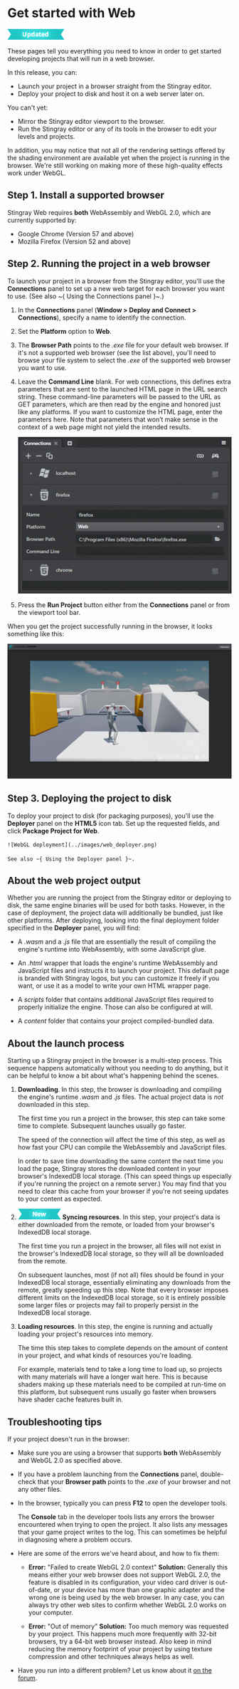 # Get started with Web

![](../images/updated.png)

These pages tell you everything you need to know in order to get started developing projects that will run in a web browser.

In this release, you can:

-	Launch your project in a browser straight from the Stingray editor.
-	Deploy your project to disk and host it on a web server later on.

You can't yet:

-	Mirror the Stingray editor viewport to the browser.
-	Run the Stingray editor or any of its tools in the browser to edit your levels and projects.

In addition, you may notice that not all of the rendering settings offered by the shading environment are available yet when the project is running in the browser. We're still working on making more of these high-quality effects work under WebGL.

## Step 1. Install a supported browser

Stingray Web requires **both** WebAssembly and WebGL 2.0, which are currently supported by:

-	Google Chrome (Version 57 and above)
-	Mozilla Firefox (Version 52 and above)

## Step 2. Running the project in a web browser

To launch your project in a browser from the Stingray editor, you'll use the **Connections** panel to set up a new web target for each browser you want to use. (See also ~{ Using the Connections panel }~.)

1. In the **Connections** panel (**Window > Deploy and Connect > Connections**), specify a name to identify the connection.

1. Set the **Platform** option to **Web**.

1. The **Browser Path** points to the *.exe* file for your default web browser. If it's not a supported web browser (see the list above), you'll need to browse your file system to select the *.exe* of the supported web browser you want to use.

1. Leave the **Command Line** blank. For web connections, this defines extra parameters that are sent to the launched HTML page in the URL search string. These command-line parameters will be passed to the URL as GET parameters, which are then read by the engine and honored just like any platforms. If you want to customize the HTML page, enter the parameters here. Note that parameters that won’t make sense in the context of a web page might not yield the intended results.

	![Web connection](../images/web_connection.png)

1. Press the **Run Project** button either from the **Connections** panel or from the viewport tool bar.

When you get the project successfully running in the browser, it looks something like this:

![A project running in WebGL](../images/experimental_webgl_running.jpg)

## Step 3. Deploying the project to disk

To deploy your project to disk (for packaging purposes), you'll use the **Deployer** panel on the **HTML5** icon tab. Set up the requested fields, and click **Package Project for Web**.

	![WebGL deployment](../images/web_deployer.png)

	See also ~{ Using the Deployer panel }~.

## About the web project output

Whether you are running the project from the Stingray editor or deploying to disk, the same engine binaries will be used for both tasks. However, in the case of deployment, the project data will additionally be bundled, just like other platforms. After deploying, looking into the final deployment folder specified in the **Deployer** panel, you will find:

-	A *.wasm* and a *.js* file that are essentially the result of compiling the engine's runtime into WebAssembly, with some JavaScript glue.

-	An *.html* wrapper that loads the engine's runtime WebAssembly and JavaScript files and instructs it to launch your project. This default page is branded with Stingray logos, but you can customize it freely if you want, or use it as a model to write your own HTML wrapper page.

-	A *scripts* folder that contains additional JavaScript files required to properly initialize the engine. Those can also be configured at will.

-	A *content* folder that contains your project compiled-bundled data.

## About the launch process

Starting up a Stingray project in the browser is a multi-step process. This sequence happens automatically without you needing to do anything, but it can be helpful to know a bit about what's happening behind the scenes.

1.	**Downloading**. In this step, the browser is downloading and compiling the engine's runtime *.wasm* and *.js* files. The actual project data is *not* downloaded in this step.

	The first time you run a project in the browser, this step can take some time to complete. Subsequent launches usually go faster.

	The speed of the connection will affect the time of this step, as well as how fast your CPU can compile the WebAssembly and JavaScript files.

	In order to save time downloading the same content the next time you load the page, Stingray stores the downloaded content in your browser's IndexedDB local storage. (This can speed things up especially if you're running the project on a remote server.) You may find that you need to clear this cache from your browser if you're not seeing updates to your content as expected.

1.	![](../images/new.png) **Syncing resources**. In this step, your project's data is either downloaded from the remote, or loaded from your browser's IndexedDB local storage.

	The first time you run a project in the browser, all files will not exist in the browser's IndexedDB local storage, so they will all be downloaded from the remote.

	On subsequent launches, most (if not all) files should be found in your IndexedDB local storage, essentially eliminating any downloads from the remote, greatly speeding up this step. Note that every browser imposes different limits on the IndexedDB local storage, so it is entirely possible some larger files or projects may fail to properly persist in the IndexedDB local storage.

1.	**Loading resources**. In this step, the engine is running and actually loading your project's resources into memory.

	The time this step takes to complete depends on the amount of content in your project, and what kinds of resources you're loading.

	For example, materials tend to take a long time to load up, so projects with many materials will have a longer wait here. This is because shaders making up these materials need to be compiled at run-time on this platform, but subsequent runs usually go faster when browsers have shader cache features built in.

## Troubleshooting tips

If your project doesn't run in the browser:

-	Make sure you are using a browser that supports **both** WebAssembly and WebGL 2.0 as specified above.

-	If you have a problem launching from the **Connections** panel, double-check that your **Browser path** points to the *.exe* of your browser and not any other files.

-	In the browser, typically you can press **F12** to open the developer tools.

	The **Console** tab in the developer tools lists any errors the browser encountered when trying to open the project. It also lists any messages that your game project writes to the log. This can sometimes be helpful in diagnosing where a problem occurs.

- Here are some of the errors we've heard about, and how to fix them:

	- **Error:** "Failed to create WebGL 2.0 context"
		**Solution:** Generally this means either your web browser does not support WebGL 2.0, the feature is disabled in its configuration, your video card driver is out-of-date, or your device has more than one graphic adapter and the wrong one is being used by the web browser. In any case, you can always try other web sites to confirm whether WebGL 2.0 works on your computer.

	- **Error:** "Out of memory"
		**Solution:** Too much memory was requested by your project. This happens much more frequently with 32-bit browsers, try a 64-bit web browser instead. Also keep in mind reducing the memory footprint of your project by using texture compression and other techniques always helps as well.

-	Have you run into a different problem? Let us know about it [on the forum](http://www.autodesk.com/stingray-forums).
